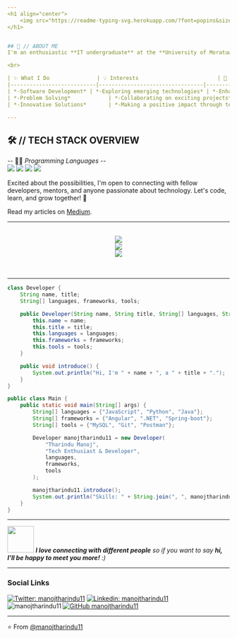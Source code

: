 ```yaml
---
<h1 align="center">
    <img src="https://readme-typing-svg.herokuapp.com/?font=popins&size=50&center=true&vCenter=true&width=800&height=70&duration=4000&lines=Hi+There!+👋;+I'm+Manoj+Thilakarathna!;" />
</h1>


## 🙂 // ABOUT ME
I'm an enthusiastic **IT undergraduate** at the **University of Moratuwa** with a passion for **web development**. My commitment to **continuous learning and growth** fuels my drive to **tackle complex challenges** and **craft innovative solutions**. I'm always eager to **explore new technologies** and **push the boundaries of what's possible**.

<br>

| ✨ What I Do               | 💡 Interests                         | 🚀 Current Focus                     | 🌱 Learning & Growth                  |
|---------------------------|---------------------------------|---------------------------------|----------------------------------|
| *-Software Development* | *-Exploring emerging technologies* | *-Enhancing my web development skills* | *-Constantly seeking new knowledge* |
| *-Problem Solving*            | *-Collaborating on exciting projects* | *-Building innovative projects*        | *-Embracing challenges and opportunities* |
| *-Innovative Solutions*       | *-Making a positive impact through technology* | *-Engaging with the tech community* | *-Learning from experienced professionals* |

---
```


## 🛠 // TECH STACK OVERVIEW

-- 👨‍💻 *Programming Languages* -- <br> <img src="https://img.shields.io/badge/Java-ED8B00?style=for-the-badge&logo=java&logoColor=white" />
                                      <img src="https://img.shields.io/badge/C-00599C?style=for-the-badge&logo=c&logoColor=white" />
                                      <img src="https://img.shields.io/badge/C%23-239120?style=for-the-badge&logo=c-sharp&logoColor=white" />
                                      <img src="https://img.shields.io/badge/TypeScript-3178C6?style=for-the-badge&logo=typescript&logoColor=white" />



<!--
- 🌱 **Learning Journey:** Currently expanding my skills in Java, with a strong foundation in JavaScript, Bootstrap, HTML, and CSS.
- 👯 **Collaboration:** Looking for opportunities to contribute to open-source projects, eager to collaborate with experienced developers, and positively impact the tech community.
- 🤔 **Seeking Guidance:** Always open to valuable advice from mentors to guide my journey and accelerate my growth.
- 💬 **Ask Me About:** Anything related to JavaScript, Bootstrap, C, or Java — I'm here to help!
- 📧 **Contact Me:** Reach me via email at manojtharindu11@gmail.com
-->

Excited about the possibilities, I'm open to connecting with fellow developers, mentors, and anyone passionate about technology. Let's code, learn, and grow together! 🌟

<!--You can also check out my [personal portfolio website](https://manojtharindu11.github.io/Personal_portfolio_website/) to learn more about my projects and experiences! --> 
Read my articles on [Medium](https://medium.com/@manojtharindu11).

---

<!--<h2 align="center">⚒️ Languages-Frameworks-Tools ⚒️</h2>-->
<br/>

<div align="center">
    <img src="https://skillicons.dev/icons?i=python,githubactions,mysql,spring,docker,react,figma,angular,c,bootstrap" /><br>
    <img src="https://skillicons.dev/icons?i=kafka,arduino,java,mongodb,visualstudio,typescript,nodejs,tailwind,postman,threejs" /><br>
    <img src="https://skillicons.dev/icons?i=cloudflare,dotnet,html,express,css,flutter,git,blender,npm,github,firebase,vscode" />
</div>


<br/>
<br/>

<!--
<p align="center">
  <img align="center" width="40%" src="https://github-readme-stats.vercel.app/api/top-langs?username=manojtharindu11&show_icons=true&locale=en&layout=compact" alt="manojtharindu11" />
</p> -->

---
```java
class Developer {
    String name, title;
    String[] languages, frameworks, tools;

    public Developer(String name, String title, String[] languages, String[] frameworks, String[] tools) {
        this.name = name;
        this.title = title;
        this.languages = languages;
        this.frameworks = frameworks;
        this.tools = tools;
    }

    public void introduce() {
        System.out.println("Hi, I'm " + name + ", a " + title + ".");
    }
}

public class Main {
    public static void main(String[] args) {
        String[] languages = {"JavaScript", "Python", "Java"};
        String[] frameworks = {"Angular", ".NET", "Spring-boot"};
        String[] tools = {"MySQL", "Git", "Postman"};

        Developer manojtharindu11 = new Developer(
            "Tharindu Manoj", 
            "Tech Enthusiast & Developer", 
            languages, 
            frameworks, 
            tools
        );

        manojtharindu11.introduce();
        System.out.println("Skills: " + String.join(", ", manojtharindu11.languages));
    }
}


```
---


<img src="https://media.giphy.com/media/LnQjpWaON8nhr21vNW/giphy.gif" width="60"> <em><b>I love connecting with different people</b> so if you want to say <b>hi, I'll be happy to meet you more!</b> :)</em>

---

### Social Links
[![Twitter: manojtharindu11](https://img.shields.io/twitter/follow/manojtharindu11?style=social)](https://twitter.com/manojtharindu11)
[![Linkedin: manojtharindu11](https://img.shields.io/badge/-manojtharindu11-blue?style=flat-square&logo=Linkedin&logoColor=white&link=https://www.linkedin.com/in/manojtharindu11/)](https://www.linkedin.com/in/manojtharindu11/)
[![GitHub manojtharindu11](https://img.shields.io/github/followers/manojtharindu11?label=follow&style=social)](https://github.com/manojtharindu11)
<img align="left" src="https://komarev.com/ghpvc/?username=manojtharindu11&label=Profile%20views&color=0e75b6&style=flat" alt="manojtharindu11" />

<!--
<h2 align="center">⚡ Stats ⚡</h2>
<br>

<p align="center" >
  <img align="center" src="https://github-readme-stats.vercel.app/api?username=manojtharindu11&show_icons=true&locale=en" alt="manojtharindu11" />
</p>

<p align="center">
  <img align="center" src="https://github-readme-streak-stats.herokuapp.com/?user=manojtharindu11" alt="manojtharindu11" />
</p>

---
### Latest Medium Post
- <a target="_blank" href="https://github-readme-medium-recent-article.vercel.app/medium/@manojtharindu11/0"><img src="https://github-readme-medium-recent-article.vercel.app/medium/@manojtharindu11/0" alt="Recent Article 0"></a>
- <a target="_blank" href="https://github-readme-medium-recent-article.vercel.app/medium/@manojtharindu11/1"><img src="https://github-readme-medium-recent-article.vercel.app/medium/@manojtharindu11/1" alt="Recent Article 1"></a>
- <a target="_blank" href="https://github-readme-medium-recent-article.vercel.app/medium/@manojtharindu11/2"><img src="https://github-readme-medium-recent-article.vercel.app/medium/@manojtharindu11/2" alt="Recent Article 2"></a> <br>
-->

---

⭐️ From [@manojtharindu11](https://github.com/manojtharindu11)
